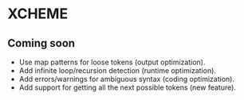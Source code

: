# XCHEME

## Coming soon

- Use map patterns for loose tokens (output optimization).
- Add infinite loop/recursion detection (runtime optimization).
- Add errors/warnings for ambiguous syntax (coding optimization).
- Add support for getting all the next possible tokens (new feature).
